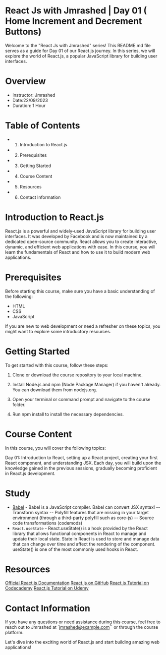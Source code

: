 # React Js with Jmrashed | Day 01 ( Home Increment and Decrement Buttons)

Welcome to the "React Js with Jmrashed" series! This README.md file serves as a guide for Day 01 of our React.js journey. In this series, we will explore the world of React.js, a popular JavaScript library for building user interfaces.

# Overview

- Instructor: Jmrashed
- Date:22/09/2023
- Duration: 1 Hour

# Table of Contents

- 1. Introduction to React.js
- 2. Prerequisites
- 3. Getting Started
- 4. Course Content
- 5. Resources
- 6. Contact Information

# Introduction to React.js

React.js is a powerful and widely-used JavaScript library for building user interfaces. It was developed by Facebook and is now maintained by a dedicated open-source community. React allows you to create interactive, dynamic, and efficient web applications with ease. In this course, you will learn the fundamentals of React and how to use it to build modern web applications.

# Prerequisites

Before starting this course, make sure you have a basic understanding of the following:

- HTML
- CSS
- JavaScript

If you are new to web development or need a refresher on these topics, you might want to explore some introductory resources.

# Getting Started

To get started with this course, follow these steps:

1.  Clone or download the course repository to your local machine.

2.  Install Node.js and npm (Node Package Manager) if you haven't already. You can download them from nodejs.org.

3.  Open your terminal or command prompt and navigate to the course folder.

4.  Run npm install to install the necessary dependencies.

# Course Content

In this course, you will cover the following topics:

Day 01: Introduction to React, setting up a React project, creating your first React component, and understanding JSX.
Each day, you will build upon the knowledge gained in the previous sessions, gradually becoming proficient in React.js development.

# Study 
- [Babel](https://babeljs.io/) -  Babel is a JavaScript compiler. Babel can convert JSX syntax!
    -- Transform syntax
    -- Polyfill features that are missing in your target environment (through a third-party polyfill such as core-js)
    -- Source code transformations (codemods)
- `React.useState` - React.useState() is a hook provided by the React library that allows functional components in React to manage and update their local state. State in React is used to store and manage data that can change over time and affect the rendering of the component. useState() is one of the most commonly used hooks in React.


# Resources

[Official React.js Documentation](https://reactjs.org/)
[React.js on GitHub](https://github.com/facebook/react)
[React.js Tutorial on Codecademy](https://www.codecademy.com/learn/react-101)
[React.js Tutorial on Udemy](https://www.udemy.com/topic/react/)

# Contact Information

If you have any questions or need assistance during this course, feel free to reach out to Jmrashed at `jmrashed@example.com`` or through the course platform.

Let's dive into the exciting world of React.js and start building amazing web applications!
